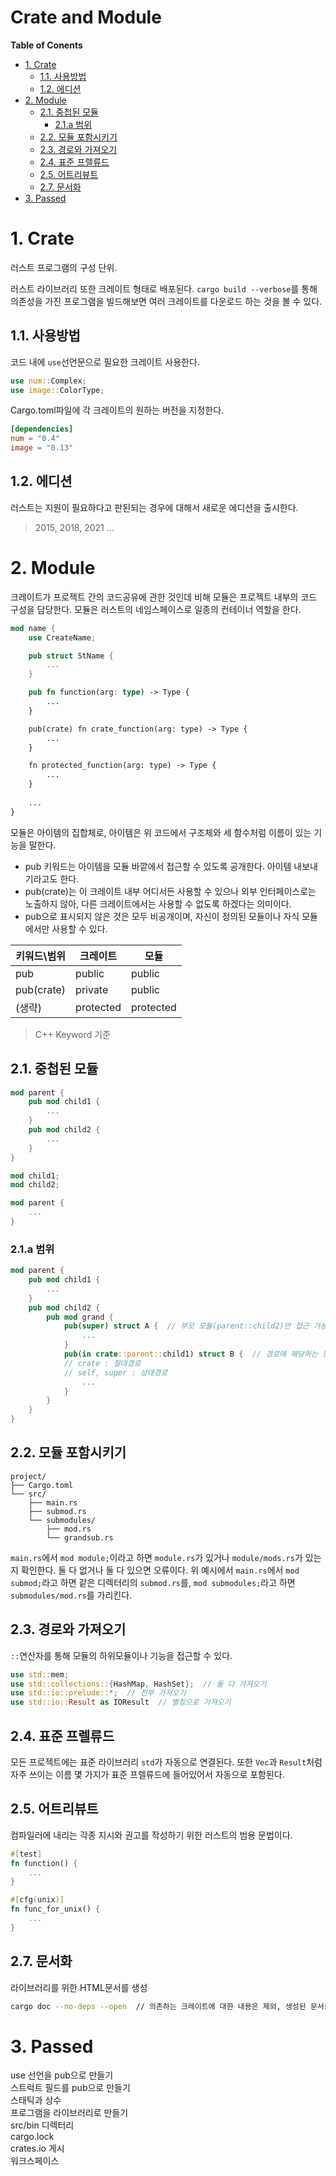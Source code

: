 Crate and Module <!-- omit in toc -->
===

**Table of Conents**
- [1. Crate](#1-crate)
  - [1.1. 사용방법](#11-사용방법)
  - [1.2. 에디션](#12-에디션)
- [2. Module](#2-module)
  - [2.1. 중첩된 모듈](#21-중첩된-모듈)
    - [2.1.a 범위](#21a-범위)
  - [2.2. 모듈 포함시키기](#22-모듈-포함시키기)
  - [2.3. 경로와 가져오기](#23-경로와-가져오기)
  - [2.4. 표준 프렐류드](#24-표준-프렐류드)
  - [2.5. 어트리뷰트](#25-어트리뷰트)
  - [2.7. 문서화](#27-문서화)
- [3. Passed](#3-passed)


# 1. Crate
러스트 프로그램의 구성 단위.

러스트 라이브러리 또한 크레이트 형태로 배포된다. `cargo build --verbose`를 통해 의존성을 가진 프로그램을 빌드해보면 여러 크레이트를 다운로드 하는 것을 볼 수 있다.

## 1.1. 사용방법
코드 내에 `use`선언문으로 필요한 크레이트 사용한다.
```rust
use num::Complex;
use image::ColorType;
```
Cargo.toml파일에 각 크레이트의 원하는 버전을 지정한다. 
```toml
[dependencies]
num = "0.4"
image = "0.13"
```

## 1.2. 에디션
러스트는 지원이 필요하다고 판된되는 경우에 대해서 새로운 에디션을 출시한다.
> 2015, 2018, 2021 ...

# 2. Module
크레이트가 프로젝트 간의 코드공유에 관한 것인데 비해 모듈은 프로젝트 내부의 코드 구성을 담당한다. 모듈은 러스트의 네임스페이스로 일종의 컨테이너 역할을 한다.
```rust
mod name {
    use CreateName;

    pub struct StName {
        ...
    }

    pub fn function(arg: type) -> Type {
        ...
    }

    pub(crate) fn crate_function(arg: type) -> Type {
        ...
    }

    fn protected_function(arg: type) -> Type {
        ...
    }
    
    ...
}
```
모듈은 아이템의 집합체로, 아이템은 위 코드에서 구조체와 세 함수처럼 이름이 있는 기능을 말한다.  
* pub 키워드는 아이템을 모듈 바깥에서 접근할 수 있도록 공개한다. 아이템 내보내기라고도 한다.  
* pub(crate)는 이 크레이트 내부 어디서든 사용할 수 있으나 외부 인터페이스로는 노출하지 않아, 다른 크레이트에서는 사용할 수 없도록 하겠다는 의미이다.  
* pub으로 표시되지 않은 것은 모두 비공개이며, 자신이 정의된 모듈이나 자식 모듈에서만 사용할 수 있다.

|키워드\범위|크레이트|모듈|
|---|---|---|
|pub|public|public|
|pub(crate)|private|public|
|(생략)|protected|protected|
> C++ Keyword 기준

## 2.1. 중첩된 모듈
```rust
mod parent {
    pub mod child1 {
        ...
    }
    pub mod child2 {
        ...
    }
}
```
```rust
mod child1;
mod child2;

mod parent {
    ...
}
```

### 2.1.a 범위
```rust
mod parent {
    pub mod child1 {
        ...
    }
    pub mod child2 {
        pub mod grand {
            pub(super) struct A {  // 부모 모듈(parent::child2)만 접근 가능
                ...
            }
            pub(in crate::parent::child1) struct B {  // 경로에 해당하는 모듈(parent::child1)만 접근 가능
            // crate : 절대경로
            // self, super : 상대경로
                ...
            }
        }
    }
}
```

## 2.2. 모듈 포함시키기
<!--
│   hi
├── hi
└── debug
-->
```
project/
├── Cargo.toml
└── src/
    ├── main.rs
    ├── submod.rs
    └── submodules/
        ├── mod.rs
        └── grandsub.rs
```
`main.rs`에서 `mod module;`이라고 하면 `module.rs`가 있거나 `module/mods.rs`가 있는지 확인한다. 둘 다 없거나 둘 다 있으면 오류이다. 위 예시에서 `main.rs`에서 `mod submod;`라고 하면 같은 디렉터리의 `submod.rs`를, `mod submodules;`라고 하면 `submodules/mod.rs`를 가리킨다.

## 2.3. 경로와 가져오기
`::`연산자를 통해 모듈의 하위모듈이나 기능을 접근할 수 있다.
```rust
use std::mem;
use std::collections::{HashMap, HashSet};  // 둘 다 가져오기
use std::io::prelude::*;  // 전부 가져오기
use std::io::Result as IOResult  // 별칭으로 가져오기
```

## 2.4. 표준 프렐류드
모든 프로젝트에는 표준 라이브러리 `std`가 자동으로 연결된다. 또한 `Vec`과 `Result`처럼 자주 쓰이는 이름 몇 가지가 표준 프렐류드에 들어있어서 자동으로 포함된다.

## 2.5. 어트리뷰트
컴파일러에 내리는 각종 지시와 권고를 작성하기 위한 러스트의 범용 문법이다.
```rust
#[test]
fn function() {
    ...
}

#[cfg(unix)]
fn func_for_unix() {
    ...
}
```

## 2.7. 문서화
라이브러리를 위한 HTML문서를 생성
```bash
cargo doc --no-deps --open  // 의존하는 크레이트에 대한 내용은 제외, 생성된 문서를 브라우저에 열기
```

# 3. Passed
use 선언을 pub으로 만들기  
스트럭트 필드를 pub으로 만들기  
스태틱과 상수  
프로그램을 라이브러리로 만들기  
src/bin 디렉터리  
cargo.lock  
crates.io 게시  
워크스페이스